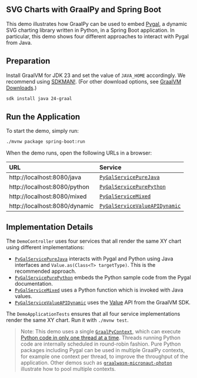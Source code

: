 ## SVG Charts with GraalPy and Spring Boot

This demo illustrates how GraalPy can be used to embed [Pygal](https://github.com/Kozea/pygal), a dynamic SVG charting library written in Python, in a Spring Boot application.
In particular, this demo shows four different approaches to interact with Pygal from Java.

## Preparation

Install GraalVM for JDK 23 and set the value of `JAVA_HOME` accordingly.
We recommend using [SDKMAN!](https://sdkman.io/). (For other download options, see [GraalVM Downloads](https://www.graalvm.org/downloads/).)

```bash
sdk install java 24-graal
```

## Run the Application

To start the demo, simply run:

```bash
./mvnw package spring-boot:run
```

When the demo runs, open the following URLs in a browser:

| URL                           | Service                       |
|:------------------------------|:------------------------------|
| http://localhost:8080/java    | [`PyGalServicePureJava`](src/main/java/com/example/demo/demo/PyGalServicePureJava.java)        |
| http://localhost:8080/python  | [`PyGalServicePurePython`](src/main/java/com/example/demo/PyGalServicePurePython.java)      |
| http://localhost:8080/mixed   | [`PyGalServiceMixed`](src/main/java/com/example/demo/PyGalServiceMixed.java)           |
| http://localhost:8080/dynamic | [`PyGalServiceValueAPIDynamic`](src/main/java/com/example/demo/PyGalServiceValueAPIDynamic.java) |


## Implementation Details

The `DemoController` uses four services that all render the same XY chart using different implementations:

- [`PyGalServicePureJava`](src/main/java/com/example/demo/PyGalServicePureJava.java) interacts with Pygal and Python using Java interfaces and `Value.as(Class<T> targetType)`. This is the recommended approach.
- [`PyGalServicePurePython`](src/main/java/com/example/demo/PyGalServicePurePython.java) embeds the Python sample code from the Pygal documentation.
- [`PyGalServiceMixed`](src/main/java/com/example/demo/PyGalServiceMixed.java) uses a Python function which is invoked with Java values.
- [`PyGalServiceValueAPIDynamic`](src/main/java/com/example/demo/PyGalServiceValueAPIDynamic.java) uses the [Value](https://www.graalvm.org/sdk/javadoc/org/graalvm/polyglot/Value.html) API from the GraalVM SDK.


The `DemoApplicationTests` ensures that all four service implementations render the same XY chart. Run it with `./mvnw test`.

> Note: This demo uses a single [`GraalPyContext`](src/main/java/com/example/demo/GraalPyContextConfiguration.java), which can execute [Python code in only one thread at a time](https://docs.python.org/3/glossary.html#term-global-interpreter-lock).
> Threads running Python code are internally scheduled in round-robin fashion.
> Pure Python packages including Pygal can be used in multiple GraalPy contexts, for example one context per thread, to improve the throughput of the application.
> Other demos such as [`graalwasm-micronaut-photon`](../../graalwasm/graalwasm-spring-boot-photon) illustrate how to pool multiple contexts.
